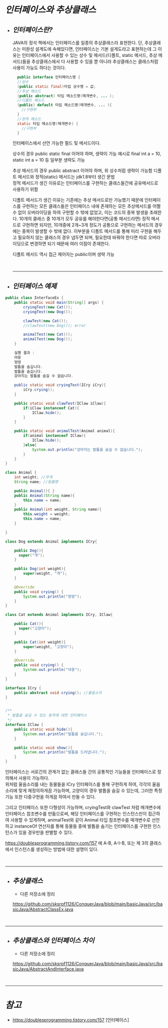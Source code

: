 # **_인터페이스와 추상클래스_**

- ## **_인터페이스란?_**

  JAVA의 정석 책에서는 인터페이스를 일종의 추상클래스라 표현한다. 단, 추상클래스는 미완성 설계도에 속해있다면, 인터페이스는 기본 설게도라고 표현하는데 그 이유는 인터페이스에서 사용할 수 있는 상수 및 메서드(디폴트, static 메서드, 추상 메서드)들을 추상클래스에서 다 사용할 수 있을 뿐 아니라 추상클래스는 클래스처럼 사용이 가능도 하다는 것이다.

  ```java
    public interface 인터페이스명 {
    //상수
    (public static final)타입 상수명 = 값;
    //추상 메소드
    (public abstract) 타입 메소드명(매개변수, ... );
    //디폴트 메소드
    (public) default 타입 메소드명(매개변수, ... ){
      //구현부
    }
    //정적 메소드
    static 타입 메소드명(매개변수) {
      //구현부
    }
  ```

  인터페이스에서 선언 가능한 필드 및 메서드이다.

  상수의 경우 public static final 이어야 하며, 생략이 가능 예시로 final int a = 10, static int a = 10 등 일부분 생략도 가능

  추상 메서드의 경우 public abstract 이어야 하며, 위 상수처럼 생략이 가능함
  디폴트 메서드와 정적(static) 메서드는 jdk1.8부터 생긴 문법  
  정적 메서드가 생긴 이유로는 인터페이스를 구현하는 클래스들간에 공유메서드로 사용하기 위함

  디폴트 메서드가 생긴 이유는 기존에는 추상 메서드로만 가능했기 때문에 인터페이스를 구현하는 모든 클래스들은 인터페이스 내에 존재하는 모든 추상메서드를 어쩔 수 없이
  오버라이딩을 하여 구현할 수 밖에 없었고, 이는 코드의 중복 발생을 초래한다. 10개의 클래스 중 10개가 모두 공유를 해야한다면(공통 메서드라면) 정적 메서드로 구현하면 되지만,
  10개중에 2개~3개 정도가 공통으로 구현하는 메서드의 경우에는 중복이 발생할 수 밖에 없다. 이부분을 디폴트 메서드를 통해 미리 구현을 해두고
  필요하지 않는 클래스의 경우 냅두면 되며, 필요한데 바꿔야 한다면 따로 오버라이딩으로 변경하면 되기 때문에 여러 이점이 존재한다.

  디폴트 메서드 역시 접근 제어자는 public이며 생략 가능

  </br>

  ***

- ## **_인터페이스 예제_**

```java
public class InterfaceEx {
    public static void main(String[] args) {
        cryingTest(new Cat());
        cryingTest(new Dog());

        clawTest(new Cat());
        //clawTest(new Dog()); error

        animalTest(new Cat());
        animalTest(new Dog());
    }

    실행 결과 :
    야옹
    멍멍
    발톱을 숨깁니다.
    발톱을 숨깁니다.
    강아지는 발톱을 숨길 수 없습니다.

    public static void cryingTest(ICry iCry){
        iCry.crying();
    }

    public static void clawTest(IClaw iClaw){
        if(iClaw instanceof Cat){
            IClaw.hide();
        }
    }

    public static void animalTest(Animal animal){
        if(animal instanceof IClaw){
            IClaw.hide();
        }else{
            System.out.println("강아지는 발톱을 숨길 수 없습니다.");
        }
    }
}

class Animal {
    int weight; //무게
    String name; //동물명

    public Animal(){ }
    public Animal(String name){
        this.name = name;
    }
    public Animal(int weight, String name){
        this.weight = weight;
        this.name = name;
    }

}

class Dog extends Animal implements ICry{

    public Dog(){
      super("개");
    }

    public Dog(int weight){
        super(weight, "개");
    }

    @Override
    public void crying() {
        System.out.println("멍멍");
    }
}

class Cat extends Animal implements ICry, IClaw{

    public Cat(){
      super("고양이");
    }

    public Cat(int weight){
        super(weight, "고양이");
    }

    @Override
    public void crying() {
        System.out.println("야옹");
    }
}

interface ICry {
    public abstract void crying(); //울음소리
}


/**
 * 발톱을 숨길 수 있는 동작에 대한 인터페이스
 */
interface IClaw {
    public static void hide(){
        System.out.println("발톱을 숨깁니다.");
    }

    public static void show(){
        System.out.println("발톱을 드러냅니다.");
    }
}
```

인터페이스는 서로간의 관계가 없는 클래스들 간의 공통적인 기능들을 인터페이스로 정의해서 사용이 가능하다.  
위처럼 울음소리를 내는 동물들을 ICry 인터페이스를 통해 구현하게 하여, 각각의 울음소리에 맞게 재정의하게끔 가능하며, 고양이의 경우 발톱을 숨길 수 있는데, 그러한 특정 기능 또한 다중구현을 하게끔 하여서 만들 수 있다.

그리고 인터페이스 또한 다형성이 가능하며, cryingTest와 clawTest 처럼 매개변수에 인터페이스 참조변수를 만듦으로써, 해당 인터페이스를 구현하는 인스턴스만이 접근하여 사용할 수 있게하며, animalTest와 같이 Animal 타입 참조변수를 매개변수로 선언하고 instanceOf 연산자를 통해 동물들 중에 발톱을 숨기는 인터페이스를 구현한 인스턴스가 있을 경우만을 판별할 수 있다.

https://doublesprogramming.tistory.com/157 에 A-B, A-I-B, 또는 제 3의 클래스에서 인스턴스를 생성하는 방법에 대한 설명이 있다.

</br>

---

- ## **_추상클래스_**

  - 다른 저장소에 정리

  https://github.com/sksrpf1126/ConquerJava/blob/main/basicJava/src/basicJava/AbstractClassEx.java

</br>

---

- ## **_추상클래스와 인터페이스 차이_**

  - 다른 저장소에 정리

  https://github.com/sksrpf1126/ConquerJava/blob/main/basicJava/src/basicJava/AbstractAndInterface.java

</br>

---

# **_참고_**

- https://doublesprogramming.tistory.com/157 [인터페이스]
